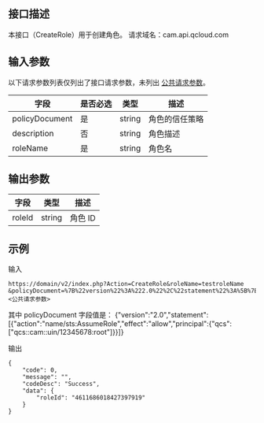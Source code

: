 ## 接口描述
本接口（CreateRole）用于创建角色。
请求域名：cam.api.qcloud.com

## 输入参数
以下请求参数列表仅列出了接口请求参数，未列出 [公共请求参数](http://tcecqpoc.fsphere.cn/document/api/213/6976)。

|字段|是否必选|类型|描述|
| ------------ | ------------ | ------------ | ------------ |
|policyDocument|是|string|角色的信任策略|
|description|否|string|角色描述|
|roleName|是|string|角色名|

## 输出参数
 
| 字段  | 类型  | 描述  |
| ------------ | ------------ | ------------ |
|  roleId | string  | 角色 ID |

## 示例
输入
```
https://domain/v2/index.php?Action=CreateRole&roleName=testroleName
&policyDocument=%7B%22version%22%3A%222.0%22%2C%22statement%22%3A%5B%7B%22action%22%3A%22name%2Fsts%3AAssumeRole%22%2C%22effect%22%3A%22allow%22%2C%22principal%22%3A%7B%22qcs%22%3A%5B%22qcs%3A%3Acam%3A%3Auin%12345678%3Aroot%22%5D%7D%7D%5D%7D&<公共请求参数>
```
其中 policyDocument 字段值是： 
{"version":"2.0","statement":[{"action":"name/sts:AssumeRole","effect":"allow","principal":{"qcs":["qcs::cam::uin/12345678:root"]}}]}

输出
```
{
    "code": 0,
    "message": "",
    "codeDesc": "Success",
    "data": {
        "roleId": "4611686018427397919"
    }
}

````
